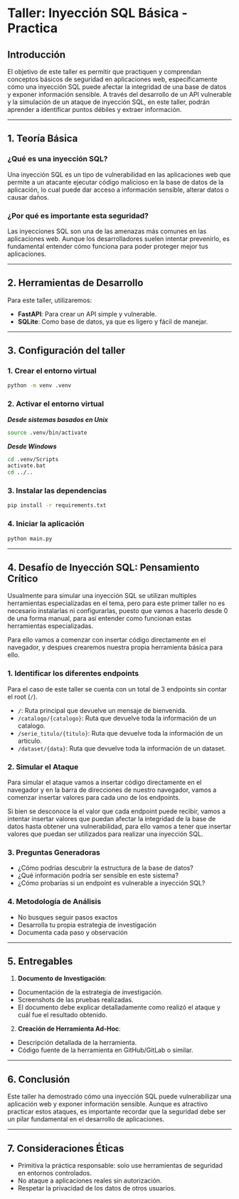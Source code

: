 # **Taller: Inyección SQL Básica - Practica**

## **Introducción**
El objetivo de este taller es permitir que practiquen y comprendan conceptos básicos de seguridad en aplicaciones web, específicamente cómo una inyección SQL puede afectar la integridad de una base de datos y exponer información sensible. A través del desarrollo de un API vulnerable y la simulación de un ataque de inyección SQL, en este taller, podrán aprender a identificar puntos débiles y extraer información.

---


## **1. Teoría Básica**
### ¿Qué es una inyección SQL?
Una inyección SQL es un tipo de vulnerabilidad en las aplicaciones web que permite a un atacante ejecutar código malicioso en la base de datos de la aplicación, lo cual puede dar acceso a información sensible, alterar datos o causar daños.

### ¿Por qué es importante esta seguridad?
Las inyecciones SQL son una de las amenazas más comunes en las aplicaciones web. Aunque los desarrolladores suelen intentar prevenirlo, es fundamental entender cómo funciona para poder proteger mejor tus aplicaciones.

---

## **2. Herramientas de Desarrollo**
Para este taller, utilizaremos:
- **FastAPI**: Para crear un API simple y vulnerable.
- **SQLite**: Como base de datos, ya que es ligero y fácil de manejar.

---


## **3. Configuración del taller**
### **1. Crear el entorno virtual**

```bash
python -m venv .venv
```

### **2. Activar el entorno virtual**

***Desde sistemas basados en Unix***
```bash
source .venv/bin/activate
```

***Desde Windows***
```bash
cd .venv/Scripts
activate.bat
cd ../..
```

### **3. Instalar las dependencias**
```bash
pip install -r requirements.txt
```

### **4. Iniciar la aplicación**
```bash
python main.py
```

---

## **4. Desafío de Inyección SQL: Pensamiento Crítico**

Usualmente para simular una inyección SQL se utilizan multiples herramientas especializadas en el tema, pero para este primer taller no es necesario instalarlas ni configurarlas, puesto que vamos a hacerlo desde 0 de una forma manual, para así entender como funcionan estas herramientas especializadas.

Para ello vamos a comenzar con insertar código directamente en el navegador, y despues crearemos nuestra propia herramienta básica para ello.

### **1. Identificar los diferentes endpoints**

Para el caso de este taller se cuenta con un total de 3 endpoints sin contar el root (`/`).

* `/`: Ruta principal que devuelve un mensaje de bienvenida.
* `/catalogo/{catalogo}`: Ruta que devuelve toda la información de un catalogo.
* `/serie_titulo/{titulo}`: Ruta que devuelve toda la información de un articulo.
* `/dataset/{data}`: Ruta que devuelve toda la información de un dataset.

### **2. Simular el Ataque**

Para simular el ataque vamos a insertar código directamente en el navegador y en la barra de direcciones de nuestro navegador, vamos a comenzar insertar valores para cada uno de los endpoints.

Si bien se desconoce la el valor que cada endpoint puede recibir, vamos a intentar insertar valores que puedan afectar la integridad de la base de datos hasta obtener una vulnerabilidad, para ello vamos a tener que insertar valores que puedan ser utilizados para realizar una inyección SQL.

### **3. Preguntas Generadoras**

- ¿Cómo podrías descubrir la estructura de la base de datos?
- ¿Qué información podría ser sensible en este sistema?
- ¿Cómo probarías si un endpoint es vulnerable a inyección SQL?

### **4. Metodología de Análisis**

- No busques seguir pasos exactos
- Desarrolla tu propia estrategia de investigación
- Documenta cada paso y observación

---

## **5. Entregables**

1. **Documento de Investigación**:
- Documentación de la estrategia de investigación.
- Screenshots de las pruebas realizadas.
- El documento debe explicar detalladamente como realizó el ataque y cuál fue el resultado obtenido.

2. **Creación de Herramienta Ad-Hoc**:
- Descripción detallada de la herramienta.
- Código fuente de la herramienta en GitHub/GitLab o similar.

---

## **6. Conclusión**
Este taller ha demostrado cómo una inyección SQL puede vulnerabilizar una aplicación web y exponer información sensible. Aunque es atractivo practicar estos ataques, es importante recordar que la seguridad debe ser un pilar fundamental en el desarrollo de aplicaciones.

---

## **7. Consideraciones Éticas**
- Primitiva la práctica responsable: solo use herramientas de seguridad en entornos controlados.
- No ataque a aplicaciones reales sin autorización.
- Respetar la privacidad de los datos de otros usuarios.
